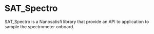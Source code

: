 SAT_Spectro
==========

SAT_Spectro is a Nanosatisfi library that provide an API to application to sample the spectrometer onboard.
